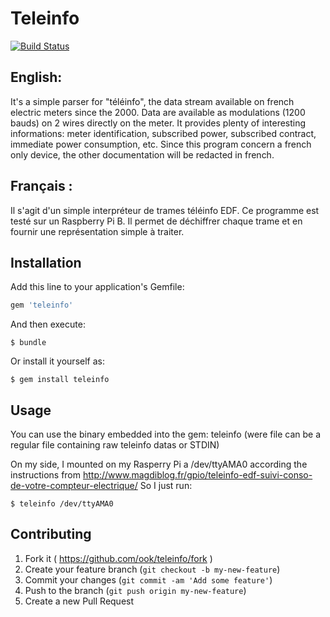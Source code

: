 # Teleinfo

[![Build Status](https://travis-ci.org/ook/teleinfo.svg?branch=master)](https://travis-ci.org/ook/teleinfo)

## English:
It's a simple parser for "téléinfo", the data stream available on french electric meters since the 2000.
Data are available as modulations (1200 bauds) on 2 wires directly on the meter. It provides plenty of
interesting informations: meter identification, subscribed power, subscribed contract, immediate power
 consumption, etc.
Since this program concern a french only device, the other documentation will be redacted in french.

## Français :
Il s'agit d'un simple interpréteur de trames téléinfo EDF. Ce programme est testé sur un Raspberry Pi B.
Il permet de déchiffrer chaque trame et en fournir une représentation simple à traiter.


## Installation

Add this line to your application's Gemfile:

```ruby
gem 'teleinfo'
```

And then execute:

    $ bundle

Or install it yourself as:

    $ gem install teleinfo

## Usage

You can use the binary embedded into the gem: teleinfo <file> (were file can be a regular file containing raw teleinfo datas or STDIN)

On my side, I mounted on my Rasperry Pi a /dev/ttyAMA0 according the instructions from http://www.magdiblog.fr/gpio/teleinfo-edf-suivi-conso-de-votre-compteur-electrique/
So I just run:

    $ teleinfo /dev/ttyAMA0

## Contributing

1. Fork it ( https://github.com/ook/teleinfo/fork )
2. Create your feature branch (`git checkout -b my-new-feature`)
3. Commit your changes (`git commit -am 'Add some feature'`)
4. Push to the branch (`git push origin my-new-feature`)
5. Create a new Pull Request
